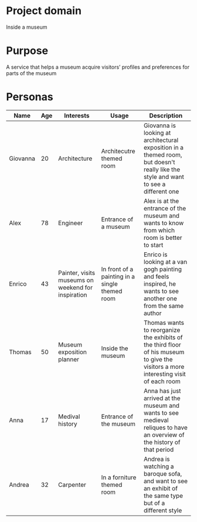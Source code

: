 # Project domain
Inside a museum
# Purpose
A service that helps a museum acquire visitors’ profiles and preferences for parts of the museum

# Personas
|Name|Age|Interests|Usage|Description|
|---|---|------|------|------|
|Giovanna|20|Architecture |Architecutre themed room|Giovanna is looking at architectural exposition in a themed room, but doesn't really like the style and want to see a different one|
|Alex|78|Engineer|Entrance of a museum|Alex is at the entrance of the museum and wants to know from which room is better to start|
|Enrico|43|Painter, visits museums on weekend for inspiration|In front of a painting in a single themed room|Enrico is looking at a van gogh painting and feels inspired, he wants to see another one from the same author|
|Thomas|50|Museum exposition planner|Inside the museum |Thomas wants to reorganize the exhibits of the third floor of his museum to give the visitors a more interesting visit of each room|
|Anna|17|Medival history|Entrance of the museum|Anna has just arrived at the museum and wants to see medieval reliques to have an overview of the history of that period|
|Andrea|32|Carpenter|In a forniture themed room|Andrea is watching a baroque sofa, and want to see an exhibit of the same type but of a different style|
